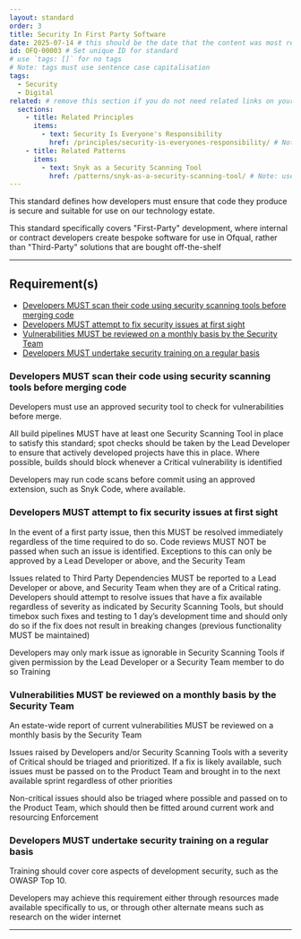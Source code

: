 ```yaml
---
layout: standard
order: 3
title: Security In First Party Software
date: 2025-07-14 # this should be the date that the content was most recently amended or formally reviewed
id: OFQ-00003 # Set unique ID for standard
# use `tags: []` for no tags
# Note: tags must use sentence case capitalisation
tags:
  - Security
  - Digital
related: # remove this section if you do not need related links on your page
  sections:
    - title: Related Principles
      items:
        - text: Security Is Everyone's Responsibility
          href: /principles/security-is-everyones-responsibility/ # Note: use an absolute link from the site home page
    - title: Related Patterns
      items:
        - text: Snyk as a Security Scanning Tool
          href: /patterns/snyk-as-a-security-scanning-tool/ # Note: use an absolute link from the site home page
---
```


<!-- Standard description -->

<!-- 

# Notes on line breaks

Please see https://x-govuk.github.io/govuk-eleventy-plugin/markdown/#line-breaks for notes on usage of line breaks.

# Notes on linking to headings within a page

Heading tags are automatically assigned an id, converting spaces to `kebab-case` and applying URL encoding. If you want to link to a specific heading, you can obtain the URL encoded link by running the site locally, inspecting the appropriate <h3> element in the browser's developer tools and copying the value from the 'id' attribute.
-->

This standard defines how developers must ensure that code they produce is secure and suitable for use on our technology estate.

This standard specifically covers "First-Party" development, where internal or contract developers create bespoke software for use in Ofqual, rather than "Third-Party" solutions that are bought off-the-shelf

---

## Requirement(s)

<!-- Populate list for each requirement (there can be more than 2) -->

<!--

# Notes on anchor links

Use HTML URL encoding as in the 'Notes on links' above, to ensure that links to headers with punctuation works as expected. For example:

[Product documentation MUST include build, release and deployment processes](#product-documentation-must-include-build%2C-release-and-deployment-processes)

-->

- [Developers MUST scan their code using security scanning tools before merging code](#developers-must-scan-their-code-using-security-scanning-tools-before-merging-code)
- [Developers MUST attempt to fix security issues at first sight](#developers-must-attempt-to-fix-security-issues-at-first-sight)
- [Vulnerabilities MUST be reviewed on a monthly basis by the Security Team](#vulnerabilities-must-be-reviewed-on-a-monthly-basis-by-the-security-team)
- [Developers MUST undertake security training on a regular basis](#developers-must-undertake-security-training-on-a-regular-basis)


### Developers MUST scan their code using security scanning tools before merging code

Developers must use an approved security tool to check for vulnerabilities before merge.

All build pipelines MUST have at least one Security Scanning Tool in place to satisfy this standard; spot checks should be taken by the Lead Developer to ensure that actively developed projects have this in place. Where possible, builds should block whenever a Critical vulnerability is identified

Developers may run code scans before commit using an approved extension, such as Snyk Code, where available.

### Developers MUST attempt to fix security issues at first sight

In the event of a first party issue, then this MUST be resolved immediately regardless of the time required to do so. Code reviews MUST NOT be passed when such an issue is identified. Exceptions to this can only be approved by a Lead Developer or above, and the Security Team

Issues related to Third Party Dependencies MUST be reported to a Lead Developer or above, and Security Team when they are of a Critical rating. Developers should attempt to resolve issues that have a fix available regardless of severity as indicated by Security Scanning Tools, but should timebox such fixes and testing to 1 day’s development time and should only do so if the fix does not result in breaking changes (previous functionality MUST be maintained)

Developers may only mark issue as ignorable in Security Scanning Tools if given permission by the Lead Developer or a Security Team member to do so Training

### Vulnerabilities MUST be reviewed on a monthly basis by the Security Team

An estate-wide report of current vulnerabilities MUST be reviewed on a monthly basis by the Security Team

Issues raised by Developers and/or Security Scanning Tools with a severity of Critical should be triaged and prioritized. If a fix is likely available, such issues must be passed on to the Product Team and brought in to the next available sprint regardless of other priorities

Non-critical issues should also be triaged where possible and passed on to the Product Team, which should then be fitted around current work and resourcing Enforcement

### Developers MUST undertake security training on a regular basis

Training should cover core aspects of development security, such as the OWASP Top 10.

Developers may achieve this requirement either through resources made available specifically to us, or through other alternate means such as research on the wider internet

---
